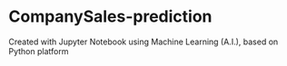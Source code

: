 # CompanySales-prediction
Created with Jupyter Notebook using Machine Learning (A.I.), based on Python platform
